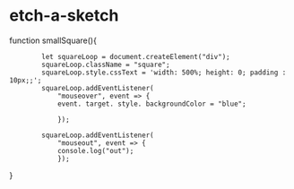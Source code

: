 # etch-a-sketch

function smallSquare(){

            let squareLoop = document.createElement("div");
            squareLoop.className = "square";
            squareLoop.style.cssText = 'width: 500%; height: 0; padding : 10px;;';
            squareLoop.addEventListener(
                "mouseover", event => {
                event. target. style. backgroundColor = "blue";

                });

            squareLoop.addEventListener(
                "mouseout", event => {
                console.log("out");
                });
        
}
